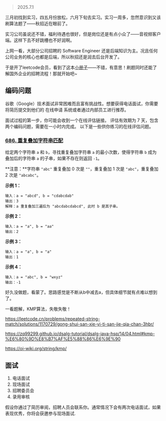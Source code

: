 > 2025.7.1

三月初找到实习，四五月份放松，六月下旬去实习。实习一周多，忽然意识到又该刷算法题了——秋招近在眼前了。

实习公司虽说还不错，福利待遇也很好，但是岗位还是有点小众了——音视频客户端。这样下去不好跳槽也不好润啊。

上网一看，大部分公司招聘的 Software Engineer 还是后端知识为主。况且任何公司业务的核心也都是后端，所以秋招还是润去后台开发了。

于是开了leetcode会员，看到了这本[小册子](https://leetcode.cn/leetbook/read/google-interview/xkx0d6/)——不错，有意思！刷题同时还能了解国外企业的招聘流程！那就开始吧~

## 编码问题

谷歌（Google）技术面试非常困难而且富有挑战性。想要获得电话面试，你需要将简历提交到他们的 在线申请 系统或者通过内部员工进行推荐。

面试过程的第一步，你可能会收到一个在线评估链接。 评估有效期为 7 天，包含两个编码问题，需要在一小时内完成。 以下是一些供你练习的在线评估问题。



### [686. 重复叠加字符串匹配](https://leetcode.cn/problems/repeated-string-match/)



给定两个字符串 `a` 和 `b`，寻找重复叠加字符串 `a` 的最小次数，使得字符串 `b` 成为叠加后的字符串 `a` 的子串，如果不存在则返回 `-1`。

**注意：**字符串 `"abc"` 重复叠加 0 次是 `""`，重复叠加 1 次是 `"abc"`，重复叠加 2 次是 `"abcabc"`。

 

**示例 1：**

```
输入：a = "abcd", b = "cdabcdab"
输出：3
解释：a 重复叠加三遍后为 "abcdabcdabcd", 此时 b 是其子串。
```

**示例 2：**

```
输入：a = "a", b = "aa"
输出：2
```

**示例 3：**

```
输入：a = "a", b = "a"
输出：1
```

**示例 4：**

```
输入：a = "abc", b = "wxyz"
输出：-1
```



好久没做题，看蒙了。思路感觉是不断从b中减去a，但具体细节就有点难以想到了。

一看题解，KMP算法，失敬失敬！

https://leetcode.cn/problems/repeated-string-match/solutions/1170729/gong-shui-san-xie-yi-ti-san-jie-qia-chan-3hbr/

https://zq99299.github.io/dsalg-tutorial/dsalg-java-hsp/14/04.html#kmp-%E6%80%9D%E8%B7%AF%E5%88%86%E6%9E%90

https://oi-wiki.org/string/kmp/





## 面试

1. 电话面试
2. 现场面试
3. 招聘委员会
4. 录用审核

假设你通过了简历审阅，招聘人员会联系你。通常情况下会有两次电话面试，如果表现优秀，你将会获邀参与现场面试.





